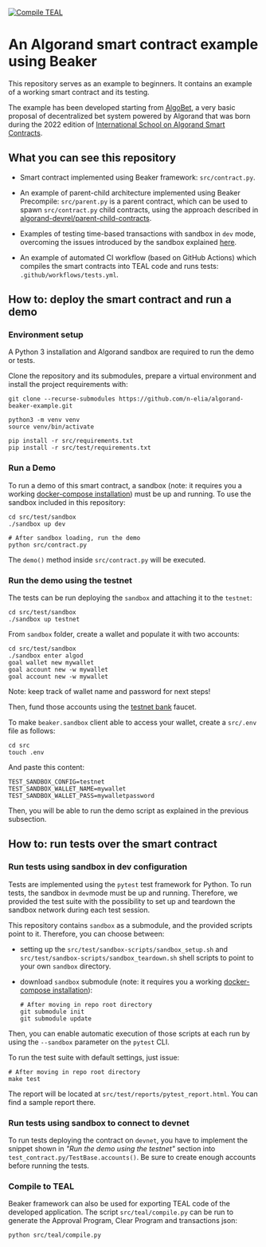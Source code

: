 [![Compile TEAL](https://github.com/n-elia/algorand-beaker-example/actions/workflows/tests.yml/badge.svg?branch=dev)](https://github.com/n-elia/algorand-beaker-example/actions/workflows/tests.yml)

# An Algorand smart contract example using Beaker

This repository serves as an example to beginners. It contains an example of a working smart contract and its testing.

The example has been developed starting from [AlgoBet](https://github.com/n-elia/algobet), a very basic proposal of
decentralized bet system powered by Algorand that was born during
the 2022 edition
of [International School on Algorand Smart Contracts](https://algorand-school.github.io/algorand-school/).

## What you can see this repository

- Smart contract implemented using Beaker framework: `src/contract.py`.

- An example of parent-child architecture implemented using Beaker Precompile: `src/parent.py` is a parent contract,
  which can be used to spawn `src/contract.py` child contracts, using the approach described
  in [algorand-devrel/parent-child-contracts](https://github.com/algorand-devrel/parent-child-contracts).

- Examples of testing time-based transactions with sandbox in `dev` mode, overcoming the issues introduced by the
  sandbox
  explained [here](https://github.com/n-elia/algobet#smart-contract-testing-issues-and-workarounds).

- An example of automated CI workflow (based on GitHub Actions) which compiles the smart contracts into TEAL code and
  runs tests: `.github/workflows/tests.yml`.

## How to: deploy the smart contract and run a demo

### Environment setup

A Python 3 installation and Algorand sandbox are required to run the demo or tests.

Clone the repository and its submodules, prepare a virtual environment and install the project requirements with:

```shell
git clone --recurse-submodules https://github.com/n-elia/algorand-beaker-example.git

python3 -m venv venv
source venv/bin/activate 

pip install -r src/requirements.txt
pip install -r src/test/requirements.txt
```

### Run a Demo

To run a demo of this smart contract, a sandbox (note: it requires you a
working [docker-compose installation](https://docs.docker.com/compose/install/)) must be up and running. To use the
sandbox included in this repository:

```shell
cd src/test/sandbox
./sandbox up dev

# After sandbox loading, run the demo
python src/contract.py
```

The `demo()` method inside `src/contract.py` will be executed.

### Run the demo using the testnet

The tests can be run deploying the `sandbox` and attaching it to the `testnet`:

```shell
cd src/test/sandbox
./sandbox up testnet
```

From `sandbox` folder, create a wallet and populate it with two accounts:

```shell
cd src/test/sandbox
./sandbox enter algod
goal wallet new mywallet
goal account new -w mywallet
goal account new -w mywallet
```

Note: keep track of wallet name and password for next steps!

Then, fund those accounts using the [testnet bank](https://bank.testnet.algorand.network/) faucet.

To make `beaker.sandbox` client able to access your wallet, create a `src/.env` file as follows:

```shell
cd src
touch .env
```

And paste this content:

```dotenv
TEST_SANDBOX_CONFIG=testnet
TEST_SANDBOX_WALLET_NAME=mywallet
TEST_SANDBOX_WALLET_PASS=mywalletpassword
```

Then, you will be able to run the demo script as explained in the previous subsection.

## How to: run tests over the smart contract

### Run tests using sandbox in dev configuration

Tests are implemented using the `pytest` test framework for Python.
To run tests, the sandbox in `dev`mode must be up and running.
Therefore, we provided the test suite with the possibility to set up and teardown the sandbox network during each test
session.

This repository contains `sandbox` as a submodule, and the provided scripts point to it. Therefore, you can choose
between:

- setting up the `src/test/sandbox-scripts/sandbox_setup.sh`
  and `src/test/sandbox-scripts/sandbox_teardown.sh` shell scripts to point to your own `sandbox` directory.
- download `sandbox` submodule (note: it requires you a
  working [docker-compose installation](https://docs.docker.com/compose/install/)):

  ```shell
  # After moving in repo root directory
  git submodule init
  git submodule update
  ```

Then, you can enable automatic execution of those scripts at each run by using the `--sandbox` parameter on the `pytest`
CLI.

To run the test suite with default settings, just issue:

``` shell
# After moving in repo root directory
make test
```

The report will be located at `src/test/reports/pytest_report.html`. You can find a sample report there.

### Run tests using sandbox to connect to devnet

To run tests deploying the contract on `devnet`, you have to implement the snippet shown in _"Run the demo using the
testnet"_ section into `test_contract.py/TestBase.accounts()`.
Be sure to create enough accounts before running the tests.

### Compile to TEAL

Beaker framework can also be used for exporting TEAL code of the developed application.
The script `src/teal/compile.py` can be run to generate the Approval Program, Clear Program and transactions json:

```shell
python src/teal/compile.py
```
